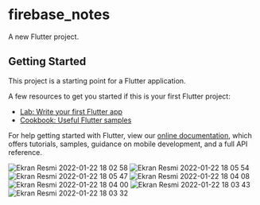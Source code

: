 # firebase_notes

A new Flutter project.

## Getting Started

This project is a starting point for a Flutter application.

A few resources to get you started if this is your first Flutter project:

- [Lab: Write your first Flutter app](https://flutter.dev/docs/get-started/codelab)
- [Cookbook: Useful Flutter samples](https://flutter.dev/docs/cookbook)

For help getting started with Flutter, view our
[online documentation](https://flutter.dev/docs), which offers tutorials,
samples, guidance on mobile development, and a full API reference.


![Ekran Resmi 2022-01-22 18 02 58](https://user-images.githubusercontent.com/13748518/150650479-b744ed74-de3c-4272-b62a-9c89516c5d7c.png)
 ![Ekran Resmi 2022-01-22 18 05 54](https://user-images.githubusercontent.com/13748518/150650493-3fc750b2-fa85-4bb8-b335-8460a0bbe8e1.png) ![Ekran Resmi 2022-01-22 18 05 47](https://user-images.githubusercontent.com/13748518/150650499-4f40d77c-9f10-4498-bf8f-8ea059536904.png) ![Ekran Resmi 2022-01-22 18 04 08](https://user-images.githubusercontent.com/13748518/150650508-cf5145f3-5a1b-4378-a62f-b8a6ca79311a.png) ![Ekran Resmi 2022-01-22 18 04 00](https://user-images.githubusercontent.com/13748518/150650518-cf4481ad-3f6e-4518-9251-67d6577dee35.png) ![Ekran Resmi 2022-01-22 18 03 43](https://user-images.githubusercontent.com/13748518/150650530-ba0c6ed7-ac39-47b6-a822-64dd845ca354.png) ![Ekran Resmi 2022-01-22 18 03 32](https://user-images.githubusercontent.com/13748518/150650533-79def35d-27ac-47ac-9107-345a79404c15.png)

